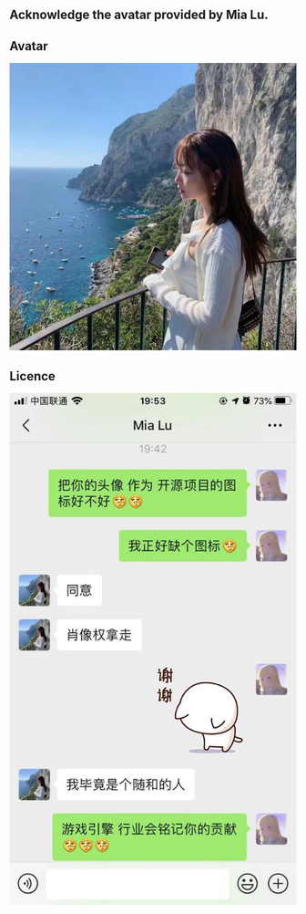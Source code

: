 ## Acknowledge the avatar provided by Mia Lu.

## Avatar
![](avatar.jpg)

## Licence
![](Licence.jpg)